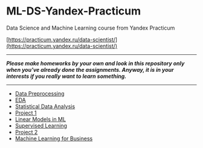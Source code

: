 # ML-DS-Yandex-Practicum
Data Science and Machine Learning course from Yandex Practicum

[https://practicum.yandex.ru/data-scientist/](https://practicum.yandex.ru/data-scientist/)

___
***Please make homeworks by your own and look in this repository only when you've already done the assignments. Anyway, it is in your interests if you really want to learn something.***
___
* [Data Preprocessing](https://github.com/Wandermark/ML-DS-Yandex-Practicum/tree/main/data%20preprocessing%20)
* [EDA](https://github.com/Wandermark/ML-DS-Yandex-Practicum/tree/main/EDA%20)
* [Statistical Data Analysis](https://github.com/Wandermark/ML-DS-Yandex-Practicum/tree/main/statistical%20data%20analysis%20)
* [Project 1](https://github.com/Wandermark/ML-DS-Yandex-Practicum/tree/main/Project%201%20)
* [Linear Models in ML](https://github.com/Wandermark/ML-DS-Yandex-Practicum/tree/main/Linear%20Models%20in%20ML%20)
* [Supervised Learning](https://github.com/Wandermark/ML-DS-Yandex-Practicum/tree/main/Supervised%20Learning%20)
* [Project 2](https://github.com/Wandermark/ML-DS-Yandex-Practicum/tree/main/Project%202%20)
* [Machine Learning for Business](https://github.com/Wandermark/ML-DS-Yandex-Practicum/tree/main/Machine%20Learning%20for%20Business%20)

